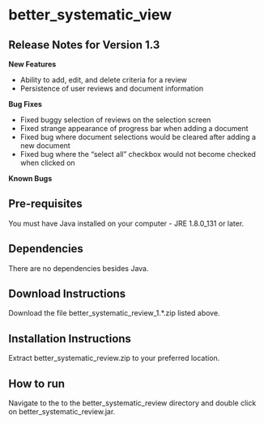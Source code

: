 # better_systematic_view

## Release Notes for Version 1.3

  __New Features__
  
  * Ability to add, edit, and delete criteria for a review
  * Persistence of user reviews and document information

  __Bug Fixes__
  
  * Fixed buggy selection of reviews on the selection screen
  * Fixed strange appearance of progress bar when adding a document
  * Fixed bug where document selections would be cleared after adding a new document
  * Fixed bug where the “select all” checkbox would not become checked when clicked on

  __Known Bugs__

## Pre-requisites

You must have Java installed on your computer - JRE 1.8.0_131 or later.

## Dependencies

There are no dependencies besides Java.

## Download Instructions

Download the file better_systematic_review_1.*.zip listed above.

## Installation Instructions

Extract better_systematic_review.zip to your preferred location.

## How to run

Navigate to the to the better_systematic_review directory and double click on better_systematic_review.jar.